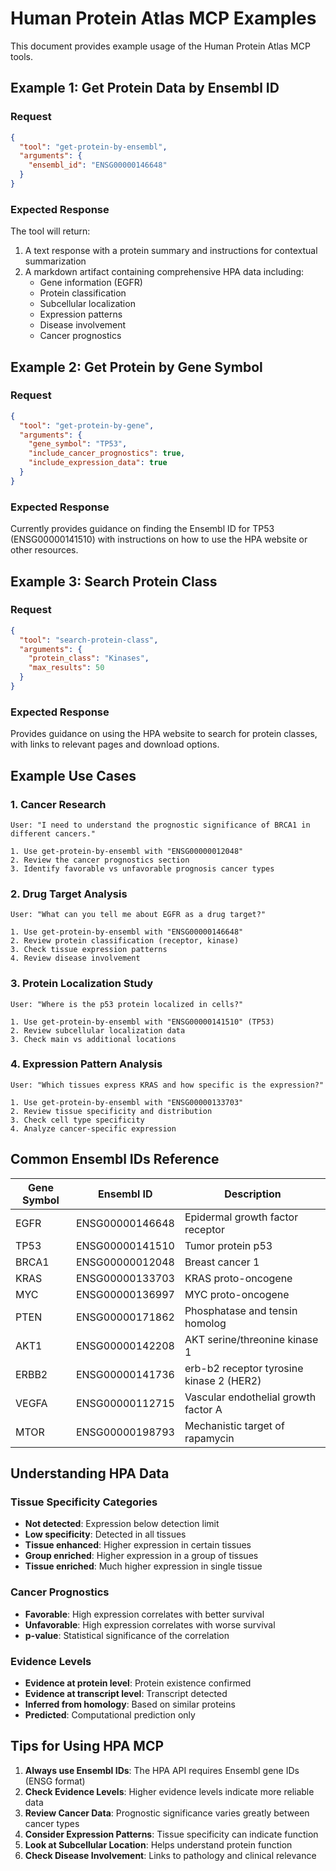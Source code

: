 # Human Protein Atlas MCP Examples

This document provides example usage of the Human Protein Atlas MCP tools.

## Example 1: Get Protein Data by Ensembl ID

### Request
```json
{
  "tool": "get-protein-by-ensembl",
  "arguments": {
    "ensembl_id": "ENSG00000146648"
  }
}
```

### Expected Response
The tool will return:
1. A text response with a protein summary and instructions for contextual summarization
2. A markdown artifact containing comprehensive HPA data including:
   - Gene information (EGFR)
   - Protein classification
   - Subcellular localization
   - Expression patterns
   - Disease involvement
   - Cancer prognostics

## Example 2: Get Protein by Gene Symbol

### Request
```json
{
  "tool": "get-protein-by-gene",
  "arguments": {
    "gene_symbol": "TP53",
    "include_cancer_prognostics": true,
    "include_expression_data": true
  }
}
```

### Expected Response
Currently provides guidance on finding the Ensembl ID for TP53 (ENSG00000141510) with instructions on how to use the HPA website or other resources.

## Example 3: Search Protein Class

### Request
```json
{
  "tool": "search-protein-class",
  "arguments": {
    "protein_class": "Kinases",
    "max_results": 50
  }
}
```

### Expected Response
Provides guidance on using the HPA website to search for protein classes, with links to relevant pages and download options.

## Example Use Cases

### 1. Cancer Research
```
User: "I need to understand the prognostic significance of BRCA1 in different cancers."

1. Use get-protein-by-ensembl with "ENSG00000012048"
2. Review the cancer prognostics section
3. Identify favorable vs unfavorable prognosis cancer types
```

### 2. Drug Target Analysis
```
User: "What can you tell me about EGFR as a drug target?"

1. Use get-protein-by-ensembl with "ENSG00000146648"
2. Review protein classification (receptor, kinase)
3. Check tissue expression patterns
4. Review disease involvement
```

### 3. Protein Localization Study
```
User: "Where is the p53 protein localized in cells?"

1. Use get-protein-by-ensembl with "ENSG00000141510" (TP53)
2. Review subcellular localization data
3. Check main vs additional locations
```

### 4. Expression Pattern Analysis
```
User: "Which tissues express KRAS and how specific is the expression?"

1. Use get-protein-by-ensembl with "ENSG00000133703"
2. Review tissue specificity and distribution
3. Check cell type specificity
4. Analyze cancer-specific expression
```

## Common Ensembl IDs Reference

| Gene Symbol | Ensembl ID | Description |
|------------|------------|-------------|
| EGFR | ENSG00000146648 | Epidermal growth factor receptor |
| TP53 | ENSG00000141510 | Tumor protein p53 |
| BRCA1 | ENSG00000012048 | Breast cancer 1 |
| KRAS | ENSG00000133703 | KRAS proto-oncogene |
| MYC | ENSG00000136997 | MYC proto-oncogene |
| PTEN | ENSG00000171862 | Phosphatase and tensin homolog |
| AKT1 | ENSG00000142208 | AKT serine/threonine kinase 1 |
| ERBB2 | ENSG00000141736 | erb-b2 receptor tyrosine kinase 2 (HER2) |
| VEGFA | ENSG00000112715 | Vascular endothelial growth factor A |
| MTOR | ENSG00000198793 | Mechanistic target of rapamycin |

## Understanding HPA Data

### Tissue Specificity Categories
- **Not detected**: Expression below detection limit
- **Low specificity**: Detected in all tissues
- **Tissue enhanced**: Higher expression in certain tissues
- **Group enriched**: Higher expression in a group of tissues
- **Tissue enriched**: Much higher expression in single tissue

### Cancer Prognostics
- **Favorable**: High expression correlates with better survival
- **Unfavorable**: High expression correlates with worse survival
- **p-value**: Statistical significance of the correlation

### Evidence Levels
- **Evidence at protein level**: Protein existence confirmed
- **Evidence at transcript level**: Transcript detected
- **Inferred from homology**: Based on similar proteins
- **Predicted**: Computational prediction only

## Tips for Using HPA MCP

1. **Always use Ensembl IDs**: The HPA API requires Ensembl gene IDs (ENSG format)
2. **Check Evidence Levels**: Higher evidence levels indicate more reliable data
3. **Review Cancer Data**: Prognostic significance varies greatly between cancer types
4. **Consider Expression Patterns**: Tissue specificity can indicate function
5. **Look at Subcellular Location**: Helps understand protein function
6. **Check Disease Involvement**: Links to pathology and clinical relevance 